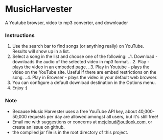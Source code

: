 # MusicHarvester
A Youtube browser, video to mp3 converter, and downloader

### Instructions
1. Use the search bar to find songs (or anything really) on YouTube. Results will show up in a list.
2. Select a song in the list and choose one of the following:
..1. Download - downloads the audio of the selected video in mp3 format.
..2. Play - plays the video in an embeded page.
..3. Play in Youtube - plays the video on the YouTube site. Useful if there are embed restrictions on the song.
..4. Play in Browser - plays the video in your default web browser.
3. You can configure a default download destination in the Options menu.
4. Enjoy :)

### Note
* Because Music Harvester uses a free YouTube API key, about 40,000-50,000 requests per day are allowed amongst all users, but it's still free!
* Email me with suggestions or concerns at mcjcloud@outlook.com, or create an issue on github.
* the compiled jar file is in the root directory of this project.
